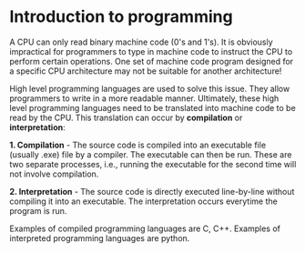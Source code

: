 # Introduction to programming

A CPU can only read binary machine code (0's and 1's). It is obviously impractical for programmers to type in machine code to instruct the CPU to perform certain operations. One set of machine code program designed for a specific CPU architecture may not be suitable for another architecture! 

High level programming languages are used to solve this issue. They allow programmers to write in a more readable manner. Ultimately, these high level programming languages need to be translated into machine code to be read by the CPU. This translation can occur by **compilation** or **interpretation**:

**1. Compilation** - The source code is compiled into an executable file (usually .exe) file by a compiler. The executable can then be run. These are two separate processes, i.e., running the executable for the second time will not involve compilation. 

    
**2. Interpretation** - The source code is directly executed line-by-line without compiling it into an executable. The interpretation occurs everytime the program is run.

Examples of compiled programming languages are C, C++. Examples of interpreted programming languages are python.